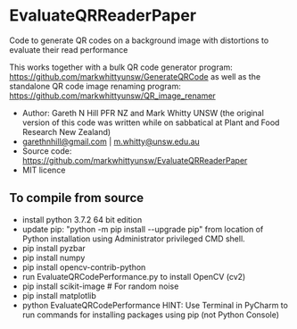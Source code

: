 # EvaluateQRReaderPaper
Code to generate QR codes on a background image with distortions to evaluate their read performance

This works together with a bulk QR code generator program: https://github.com/markwhittyunsw/GenerateQRCode as well as the standalone QR code image renaming program: https://github.com/markwhittyunsw/QR_image_renamer 
- Author: Gareth N Hill PFR NZ and Mark Whitty UNSW (the original version of this code was written while on sabbatical at Plant and Food Research New Zealand)
- garethnhill@gmail.com | m.whitty@unsw.edu.au
- Source code: https://github.com/markwhittyunsw/EvaluateQRReaderPaper
- MIT licence

## To compile from source
 - install python 3.7.2 64 bit edition
 - update pip: "python -m pip install --upgrade pip" from location of Python installation using Administrator privileged CMD shell.
 - pip install pyzbar
 - pip install numpy
 - pip install opencv-contrib-python
 - run EvaluateQRCodePerformance.py to install OpenCV (cv2)
 - pip install scikit-image  # For random noise
 - pip install matplotlib
 - python EvaluateQRCodePerformance
HINT: Use Terminal in PyCharm to run commands for installing packages using pip (not Python Console)
